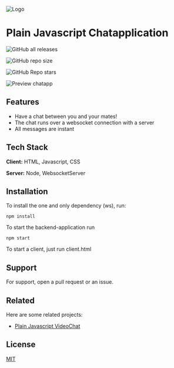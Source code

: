 
![Logo](https://raw.githubusercontent.com/ScorchChamp/Plain-Javascript-ChatApp/main/README/logo.png)


# Plain Javascript Chatapplication
![GitHub all releases](https://img.shields.io/github/downloads/ScorchChamp/Plain-Javascript-ChatApp/total?style=for-the-badge)

![GitHub repo size](https://img.shields.io/github/repo-size/ScorchChamp/Plain-Javascript-ChatApp?style=for-the-badge) 

![GitHub Repo stars](https://img.shields.io/github/stars/ScorchChamp/Plain-Javascript-ChatApp?style=for-the-badge)

![Preview chatapp](https://raw.githubusercontent.com/ScorchChamp/Plain-Javascript-ChatApp/main/README/ChatApp.png)

## Features

- Have a chat between you and your mates!
- The chat runs over a websocket connection with a server
- All messages are instant

## Tech Stack

**Client:** HTML, Javascript, CSS

**Server:** Node, WebsocketServer

## Installation

To install the one and only dependency (ws), run:
```
npm install
```

To start the backend-application run 
```
npm start
```

To start a client, just run client.html




## Support

For support, open a pull request or an issue.

## Related

Here are some related projects:

- [Plain Javascript VideoChat](https://github.com/ScorchChamp/Plain-Javascript-Videochat)

## License

[MIT](https://choosealicense.com/licenses/mit/)
